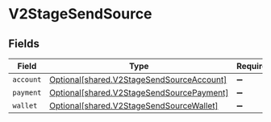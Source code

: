 # V2StageSendSource


## Fields

| Field                                                                                        | Type                                                                                         | Required                                                                                     | Description                                                                                  |
| -------------------------------------------------------------------------------------------- | -------------------------------------------------------------------------------------------- | -------------------------------------------------------------------------------------------- | -------------------------------------------------------------------------------------------- |
| `account`                                                                                    | [Optional[shared.V2StageSendSourceAccount]](../../models/shared/v2stagesendsourceaccount.md) | :heavy_minus_sign:                                                                           | N/A                                                                                          |
| `payment`                                                                                    | [Optional[shared.V2StageSendSourcePayment]](../../models/shared/v2stagesendsourcepayment.md) | :heavy_minus_sign:                                                                           | N/A                                                                                          |
| `wallet`                                                                                     | [Optional[shared.V2StageSendSourceWallet]](../../models/shared/v2stagesendsourcewallet.md)   | :heavy_minus_sign:                                                                           | N/A                                                                                          |